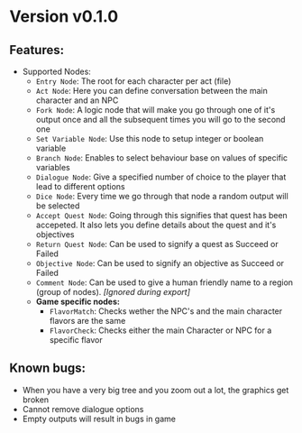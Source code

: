 # Version v0.1.0
## Features:
- Supported Nodes:
    - `Entry Node`: The root for each character per act (file)
    - `Act Node`: Here you can define conversation between the main character and an NPC
    - `Fork Node`: A logic node that will make you go through one of it's output once and all the subsequent times you will go to the second one
    - `Set Variable Node`: Use this node to setup integer or boolean variable
    - `Branch Node`: Enables to select behaviour base on values of specific variables
    - `Dialogue Node`: Give a specified number of choice to the player that lead to different options
    - `Dice Node`: Every time we go through that node a random output will be selected
    - `Accept Quest Node`: Going through this signifies that quest has been accepeted. It also lets you define details about the quest and it's objectives
    - `Return Quest Node`: Can be used to signify a quest as Succeed or Failed
    - `Objective Node`: Can be used to signify an objective as Succeed or Failed
    - `Comment Node`: Can be used to give a human friendly name to a region (group of nodes). _[Ignored during export]_
    - __Game specific nodes:__
        - `FlavorMatch`: Checks wether the NPC's and the main character flavors are the same
        - `FlavorCheck`: Checks either the main Character or NPC for a specific flavor

## Known bugs:
- When you have a very big tree and you zoom out a lot, the graphics get broken
- Cannot remove dialogue options
- Empty outputs will result in bugs in game
